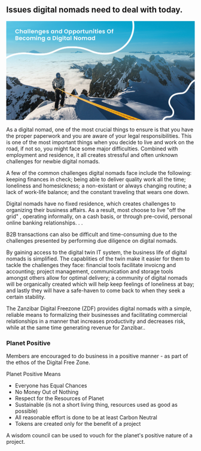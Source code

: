 
## Issues digital nomads need to deal with today.

![](img/digital_nomads_issues.png)  


As a digital nomad, one of the most crucial things to ensure is that you have the proper paperwork and you are aware of your legal responsibilities. This is one of the most important things when you decide to live and work on the road, if not so, you might face some major difficulties. Combined with employment and residence, it all creates stressful and often unknown challenges for newbie digital nomads.

A few of the common challenges digital nomads face include the following: keeping finances in check; being able to deliver quality work all the time; loneliness and homesickness; a non-existant or always changing routine; a lack of work-life balance; and the constant traveling that wears one down. 

Digital nomads have no fixed residence, which creates challenges to organizing their business affairs. As a result, most choose to live "off the grid" , operating informally, on a cash basis, or through pre-covid, personal online banking relationships.  . .

B2B transactions can also be difficult and time-consuming due to the challenges presented by performing due diligence on digital nomads. 

By gaining access to the digital twin IT system, the business life of digital nomads is simplified. The capablities of the twin make it easier for them to tackle the challenges they face: financial tools facilitate invoicng and accounting; project management, communication and storage tools amongst others allow for optimal delivery; a community of digital nomads will be organically created which will help keep feelings of loneliness at bay; and lastly they will have a safe-haven to come back to when they seek a certain stability. 

The Zanzibar Digital Freezone (ZDF) provides digital nomads with a simple, reliable means to formalizing their businesses and facilitating commercial relationships in a manner that increases productivity and decreases risk, while at the same time generating revenue for Zanzibar.. 

### Planet Positive

Members are encouraged to do business in a positive manner - as part of the ethos of the Digital Free Zone. 

Planet Positive Means

* Everyone has Equal Chances
* No Money Out of Nothing 
* Respect for the Resources of Planet
* Sustainable (is not a short living thing, resources used as good as possible)
* All reasonable effort is done to be at least Carbon Neutral
* Tokens are created only for the benefit of a project 

A wisdom council can be used to vouch for the planet's positive nature of a project.
